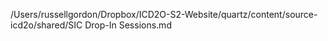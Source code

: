 /Users/russellgordon/Dropbox/ICD2O-S2-Website/quartz/content/source-icd2o/shared/SIC Drop-In Sessions.md